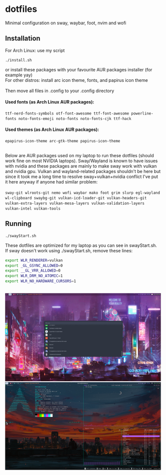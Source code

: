 # dotfiles

Minimal configuration on sway, waybar, foot, nvim and wofi



## Installation
For Arch Linux: use my script 
```bash
./install.sh
```
or install these packages with your favourite AUR packages installer (for example yay)\
For other distros: install arc icon theme, fonts, and papirus icon theme\
\
Then move all files in .config to your .config directory


#### Used fonts (as Arch Linux AUR packages): 
``ttf-nerd-fonts-symbols otf-font-awesome ttf-font-awesome powerline-fonts noto-fonts-emoji noto-fonts noto-fonts-cjk ttf-hack``

#### Used themes (as Arch Linux AUR packages):
``epapirus-icon-theme arc-gtk-theme papirus-icon-theme``

\
Below are AUR packages used on my laptop to run these dotfiles (should work fine on most NVIDIA laptops). Sway/Wayland is known to have issues with nvidia and these packages are mainly to make sway work with vulkan and nvidia gpu. Vulkan and wayland-related packages shouldn't be here but since it took me a long time to resolve sway+vulkan+nvidia conflict I've put it here anyway if anyone had similar problem:\
\
``sway-git wlroots-git nemo wofi waybar mako foot grim slurp egl-wayland wl-clipboard swaybg-git vulkan-icd-loader-git vulkan-headers-git vulkan-extra-layers vulkan-mesa-layers vulkan-validation-layers vulkan-intel vulkan-tools``

## Running
```bash
./swayStart.sh
```
These dotfiles are optimized for my laptop as you can see in swayStart.sh. If sway doesn't work using ./swayStart.sh, remove these lines:
```bash
export WLR_RENDERER=vulkan
export _GL_GSYNC_ALLOWED=0
export __GL_VRR_ALLOWED=0
export WLR_DRM_NO_ATOMIC=1
export WLR_NO_HARDWARE_CURSORS=1
```
\
![alt text](https://github.com/domin746826/dotfiles/blob/main/screenshots/screenshot2.png?raw=true)
![alt text](https://github.com/domin746826/dotfiles/blob/main/screenshots/screenshot3.png?raw=true)
